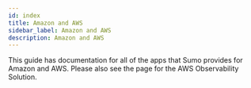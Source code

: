 ```yaml
---
id: index
title: Amazon and AWS
sidebar_label: Amazon and AWS
description: Amazon and AWS
---
```


This guide has documentation for all of the apps that Sumo provides for Amazon and AWS. Please also see the page for the AWS Observability Solution.
